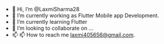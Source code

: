 - 👋 Hi, I’m @LaxmiSharma28
- 🔭 I’m currently working as Flutter Mobile app Development.
- 🌱 I’m currently learning Flutter
- 💞️ I’m looking to collaborate on ...
- 📫 📫 How to reach me laxmi405656@gmail.com.

<!---
LaxmiSharma28/LaxmiSharma28 is a ✨ special ✨ repository because its `README.md` (this file) appears on your GitHub profile.
You can click the Preview link to take a look at your changes.
--->
